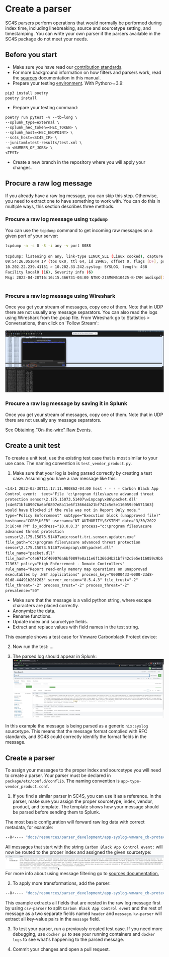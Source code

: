
# Create a parser

SC4S parsers perform operations that would normally be performed during index time, including linebreaking, source and sourcetype setting, and timestamping. You can write your own parser if the parsers available in the SC4S package do not meet your needs.

## Before you start
* Make sure you have read our [contribution standards](../CONTRIBUTING.md).
* For more background information on how filters and parsers work, read the [sources](../sources/index.md) documentation in this manual.
* Prepare your testing [environment](../developing/index.md). With Python>=3.9:
```
pip3 install poetry
poetry install
```

* Prepare your testing command:
```
poetry run pytest -v --tb=long \
--splunk_type=external \
--splunk_hec_token=<HEC_TOKEN> \
--splunk_host=<HEC_ENDPOINT> \
--sc4s_host=<SC4S_IP> \
--junitxml=test-results/test.xml \
-n <NUMBER_OF_JOBS> \
<TEST>
```

* Create a new branch in the repository where you will apply your changes.

## Procure a raw log message
If you already have a raw log message, you can skip this step. Otherwise, you need to extract one to have something to work with. You can do this in multiple ways, this section describes three methods. 

### Procure a raw log message using `tcpdump` 
You can use the `tcpdump` command to get incoming raw messages on a given port of your server:

``` bash 
tcpdump -n -s 0 -S -i any -v port 8088

tcpdump: listening on any, link-type LINUX_SLL (Linux cooked), capture size 262144 bytes
09:54:26.051644 IP (tos 0x0, ttl 64, id 29465, offset 0, flags [DF], proto UDP (17), length 466)
10.202.22.239.41151 > 10.202.33.242.syslog: SYSLOG, length: 438
Facility local0 (16), Severity info (6)
Msg: 2022-04-28T16:16:15.466731-04:00 NTNX-21SM6M510425-B-CVM audispd[32075]: node=ntnx-21sm6m510425-b-cvm type=SYSCALL msg=audit(1651176975.464:2828209): arch=c000003e syscall=2 success=yes exit=6 a0=7f2955ac932e a1=2 a2=3e8 a3=3 items=1 ppid=29680 pid=4684 auid=1000 uid=0 gid=0 euid=0 suid=0 fsuid=0 egid=0 sgid=0 fsgid=0 tty=(none) ses=964698 comm=“sshd” exe=“/usr/sbin/sshd” subj=system_u:system_r:sshd_t:s0-s0:c0.c1023 key=“logins”\0x0a
	
```

### Procure a raw log message using Wireshark
Once you get your stream of messages, copy one of them. Note that in UDP there are not usually any message separators. 
You can also read the logs using Wireshark from the .pcap file. From Wireshark go to Statistics > Conversations, then click on 'Follow Stream':

![ws_conversation](../resources/images/ws_conv.png)

### Procure a raw log message by saving it in Splunk

Once you get your stream of messages, copy one of them. Note that in UDP there are not usually any message separators.

See [Obtaining "On-the-wire" Raw Events](https://splunk.github.io/splunk-connect-for-syslog/main/troubleshooting/troubleshoot_resources/#obtaining-on-the-wire-raw-events).

## Create a unit test
To create a unit test, use the existing test case that is most similar to your use case. The naming convention is `test_vendor_product.py`.

1. Make sure that your log is being parsed correctly by creating a test case. 
Assuming you have a raw message like this:

`<14>1 2022-03-30T11:17:11.900862-04:00 host - - - - Carbon Black App Control event:  text="File 'c:\program files\azure advanced threat protection sensor\2.175.15073.51407\winpcap\x86\packet.dll' [c4e671bf409076a6bf0897e8a11e6f1366d4b21bf742c5e5e116059c9b571363] would have blocked if the rule was not in Report Only mode." type="Policy Enforcement" subtype="Execution block (unapproved file)" hostname="CORP\USER" username="NT AUTHORITY\SYSTEM" date="3/30/2022 3:16:40 PM" ip_address="10.0.0.3" process="c:\program files\azure advanced threat protection sensor\2.175.15073.51407\microsoft.tri.sensor.updater.exe" file_path="c:\program files\azure advanced threat protection sensor\2.175.15073.51407\winpcap\x86\packet.dll" file_name="packet.dll" file_hash="c4e671bf409076a6bf0897e8a11e6f1366d4b21bf742c5e5e116059c9b571363" policy="High Enforcement - Domain Controllers" rule_name="Report read-only memory map operations on unapproved executables by .NET applications" process_key="00000433-0000-23d8-01d8-44491b26f203" server_version="8.5.4.3" file_trust="-2" file_threat="-2" process_trust="-2" process_threat="-2" prevalence="50"`

* Make sure that the message is a valid python string, where escape characters are placed correctly.
* Anonymize the data.
* Rename functions.
* Update index and sourcetype fields.
* Extract and replace values with field names in the test string.

This example shows a test case for Vmware Carbonblack Protect device:

2. Now run the test:
...

3. The parsed log should appear in Splunk:
![parsed_log](../resources/images/parser_dev_splunk_first_run.png)

In this example the message is being parsed as a generic `nix:syslog` sourcetype. This means that the message format complied with RFC standards, and SC4S could correctly identify the format fields in the message.

## Create a parser
To assign your messages to the proper index and sourcetype you will need to create a parser. Your parser must be declared in `package/etc/conf.d/conflib`. The naming convention is `app-type-vendor_product.conf`.

1. If you find a similar parser in SC4S, you can use it as a reference. In the parser, make sure you assign the proper sourcetype, index, vendor, product, and template. The template shows how your message should be parsed before sending them to Splunk.

The most basic configuration will forward raw log data with correct metadata, for example:
```bash
--8<---- "docs/resources/parser_development/app-syslog-vmware_cb-protect_example_basic.conf"
```
All messages that start with the string `Carbon Black App Control event:` will now be routed to the proper index and assigned the given sourcetype:
![](../resources/images/parser_dev_basic_output.png)
For more info about using message filtering go to [sources documentation.](../sources/index.md#standard-syslog-using-message-parsing)

2. To apply more transformations, add the parser:
```bash
--8<---- "docs/resources/parser_development/app-syslog-vmware_cb-protect_example.conf"
```
This example extracts all fields that are nested in the raw log message first by using `csv-parser` to split `Carbon Black App Control event` and the rest of message as a two separate fields named `header` and `message`. `kv-parser` will extract all key-value pairs in the `message` field.

3. To test your parser, run a previously created test case. If you need more debugging, use `docker ps` to see your running containers and `docker logs` to see what's happening to the parsed message.

4. Commit your changes and open a pull request. 
